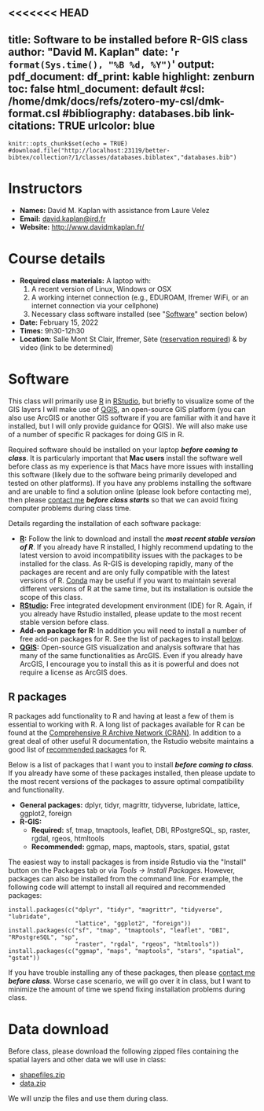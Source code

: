 <<<<<<< HEAD
---
title: Software to be installed before R-GIS class
author: "David M. Kaplan"
date: '`r format(Sys.time(), "%B %d, %Y")`'
output:
  pdf_document:
    df_print: kable
    highlight: zenburn
    toc: false
  html_document: default
#csl: /home/dmk/docs/refs/zotero-my-csl/dmk-format.csl
#bibliography: databases.bib
link-citations: TRUE
urlcolor: blue
---

```{r setup, include=FALSE}
knitr::opts_chunk$set(echo = TRUE)
#download.file("http://localhost:23119/better-bibtex/collection?/1/classes/databases.biblatex","databases.bib")
```

# Instructors

* **Names:** David M. Kaplan with assistance from Laure Velez
* **Email:** david.kaplan@ird.fr
* **Website:** http://www.davidmkaplan.fr/

# Course details

* **Required class materials:** A laptop with:
    1) A recent version of Linux, Windows or OSX
    2) A working internet connection (e.g., EDUROAM, Ifremer WiFi, or an internet connection via your cellphone)
    3) Necessary class software installed (see "[Software](#software)" section below)
* **Date:** February 15, 2022
* **Times:** 9h30-12h30
* **Location:** Salle Mont St Clair, Ifremer, Sète ([reservation required](mailto:david.kaplan@ird.fr?&cc=laure.velez@umontpellier.fr&subject=R-GIS:%20Presence%20Salle%20Mont%20St%20Clair)) & by video (link to be determined)

# Software

This class will primarily use [R](https://cran.r-project.org/) in [RStudio](https://www.rstudio.com/), but briefly to visualize some of the GIS layers I will make use of [QGIS](https://www.qgis.org/), an open-source GIS platform (you can also use ArcGIS or another GIS software if you are familiar with it and have it installed, but I will only provide guidance for QGIS). We will also make use of a number of specific R packages for doing GIS in R.

Required software should be installed on your laptop ***before coming to class***. It is particularly important that **Mac users** install the software well before class as my experience is that Macs have more issues with installing this software (likely due to the software being primarily developed and tested on other platforms). If you have any problems installing the software and are unable to find a solution online (please look before contacting me), then please [contact me](mailto:david.kaplan@ird.fr) ***before class starts*** so that we can avoid fixing computer problems during class time.

Details regarding the installation of each software package:

* **[R](https://cran.r-project.org/):** Follow the link to download and install  the ***most recent stable version of R***. If you already have R installed, I highly recommend updating to the latest version to avoid incompatibility issues with the packages to be installed for the class. As R-GIS is developing rapidly, many of the packages are recent and are only fully compatible with the latest versions of R. [Conda](https://www.anaconda.com/products/individual) may be useful if you want to maintain several different versions of R at the same time, but its installation is outside the scope of this class. 
* **[RStudio](https://www.rstudio.com/):** Free integrated development environment (IDE) for R. Again, if you already have Rstudio installed, please update to the most recent stable version before class. 
* **Add-on package for R:** In addition you will need to install a number of free add-on packages for R. See the list of packages to install [below](#r-packages). 
* **[QGIS](https://www.qgis.org/):** Open-source GIS visualization and analysis software that has many of the same functionalities as ArcGIS. Even if you already have ArcGIS, I encourage you to install this as it is powerful and does not require a license as ArcGIS does.

## R packages

R packages add functionality to R and having at least a few of them is essential to working with R. A long list of packages available for R can be found at the [Comprehensive R Archive Network (CRAN)](https://cran.r-project.org/). In addition to a great deal of other useful R documentation, the Rstudio website maintains a good list of [recommended packages](https://support.rstudio.com/hc/en-us/articles/201057987-Quick-list-of-useful-R-packages) for R.

Below is a list of packages that I want you to install ***before coming to class***. If you already have some of these packages installed, then please update to the most recent versions of the packages to assure optimal compatibility and functionality.

* **General packages:** dplyr, tidyr, magrittr, tidyverse, lubridate, lattice, ggplot2, foreign
* **R-GIS:**
    * **Required:** sf, tmap, tmaptools, leaflet, DBI, RPostgreSQL, sp, raster, rgdal, rgeos, htmltools
    * **Recommended:**  ggmap, maps, maptools, stars, spatial, gstat

The easiest way to install packages is from inside Rstudio via the "Install" button on the Packages tab or via *Tools &rarr; Install Packages*. However, packages can also be installed from the command line. For example, the following code will attempt to install all required and recommended packages:
   

```{r eval=FALSE}
install.packages(c("dplyr", "tidyr", "magrittr", "tidyverse", "lubridate", 
                   "lattice", "ggplot2", "foreign"))
install.packages(c("sf", "tmap", "tmaptools", "leaflet", "DBI", "RPostgreSQL", "sp",
                   "raster", "rgdal", "rgeos", "htmltools"))
install.packages(c("ggmap", "maps", "maptools", "stars", "spatial", "gstat"))
```

If you have trouble installing any of these packages, then please [contact me](mailto:david.kaplan@ird.fr) ***before class***. Worse case scenario, we will go over it in class, but I want to minimize the amount of time we spend fixing installation problems during class.

# Data download

Before class, please download the following zipped files containing the spatial layers and other data we will use in class:

* [shapefiles.zip](https://www.davidmkaplan.fr/classes/2022-02-r-gis-marbec/shapefiles.zip)
* [data.zip](https://www.davidmkaplan.fr/classes/2022-02-r-gis-marbec/data.zip)

We will unzip the files and use them during class.
